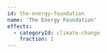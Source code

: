 ```yaml
---
id: the-energy-foundation
name: 'The Energy Foundation'
effects:
  - categoryId: climate-change
    fraction: 1
---
```

